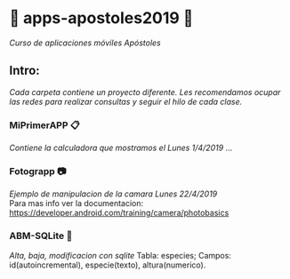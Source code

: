 # 📱 apps-apostoles2019 📱

_Curso de aplicaciones móviles Apóstoles_

## Intro:

_Cada carpeta contiene un proyecto diferente. Les recomendamos ocupar las redes para realizar consultas y seguir el hilo de cada clase._

### MiPrimerAPP 📋

_Contiene la calculadora que mostramos el Lunes 1/4/2019_
...

### Fotograpp 📷

_Ejemplo de manipulacion de la camara Lunes 22/4/2019_  
Para mas info ver la documentacion:
https://developer.android.com/training/camera/photobasics


### ABM-SQLite 💾

_Alta, baja, modificacion con sqlite_
Tabla: especies; Campos: id(autoincremental), especie(texto), altura(numerico).